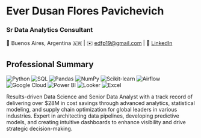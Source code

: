 # Ever Dusan Flores Pavichevich 

### Sr Data Analytics Consultant

📍 Buenos Aires, Argentina 🇦🇷 | ✉️ [edfp19@gmail.com](mailto:edfp19@gmail.com) | 🔗 [LinkedIn](https://www.linkedin.com/in/ever-edfp19/)

## Professional Summary

![Python](https://img.shields.io/badge/Python-3776AB?style=for-the-badge&logo=python&logoColor=white)
![SQL](https://img.shields.io/badge/SQL-4479A1?style=for-the-badge&logo=mysql&logoColor=white)
![Pandas](https://img.shields.io/badge/Pandas-150458?style=for-the-badge&logo=pandas&logoColor=white)
![NumPy](https://img.shields.io/badge/NumPy-013243?style=for-the-badge&logo=numpy&logoColor=white)
![Scikit-learn](https://img.shields.io/badge/Scikit--learn-F7931E?style=for-the-badge&logo=scikit-learn&logoColor=white)
![Airflow](https://img.shields.io/badge/Airflow-017CEE?style=for-the-badge&logo=apacheairflow&logoColor=white)
![Google Cloud](https://img.shields.io/badge/Google%20Cloud-4285F4?style=for-the-badge&logo=googlecloud&logoColor=white)
![Power BI](https://img.shields.io/badge/Power%20BI-F2C811?style=for-the-badge&logo=powerbi&logoColor=black)
![Looker](https://img.shields.io/badge/Looker-4285F4?style=for-the-badge&logo=looker&logoColor=white)
![Excel](https://img.shields.io/badge/Excel-217346?style=for-the-badge&logo=microsoftexcel&logoColor=white)

Results-driven Data Science and Senior Data Analyst with a track record of delivering over $28M in cost savings through advanced analytics, statistical modeling, and supply chain optimization for global leaders in various industries. Expert in architecting data pipelines, developing predictive models, and creating intuitive dashboards to enhance visibility and drive strategic decision-making.
